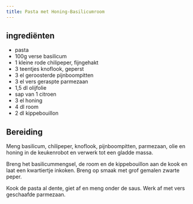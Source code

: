 ```yaml
---
title: Pasta met Honing-Basilicumroom
---
```


## ingrediënten
* pasta
* 100g verse basilicum
* 1 kleine rode chilipeper, fijngehakt
* 3 teentjes knoflook, geperst
* 3 el geroosterde pijnboompitten
* 3 el vers geraspte parmezaan
* 1,5 dl olijfolie
* sap van 1 citroen
* 3 el honing
* 4 dl room
* 2 dl kippebouillon

## Bereiding

Meng basilicum, chilipeper, knoflook, pijnboompitten, parmezaan, olie en honing in de keukenrobot en verwerk tot een gladde massa.

Breng het basilicummengsel, de room en de kippebouillon aan de kook en laat een kwartiertje inkoken. Breng op smaak met grof gemalen zwarte peper.

Kook de pasta al dente, giet af en meng onder de saus. Werk af met vers geschaafde parmezaan.

